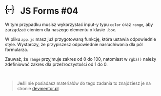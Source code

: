 # ![](../assets/img/logo-readme2.jpg) &nbsp; JS Forms #04

W tym przypadku musisz wykorzystać input-y typu `color` oraz `range`, aby zarządzać cieniem dla naszego elementu o klasie `.box`.

W pliku `app.js` masz już przygotowaną funkcję, która ustawia odpowiednie style. Wystarczy, że przypiszesz odpowiednie nasłuchiwania dla pól formularza.

Zauważ, że `range` przyjmuje zakres od 0 do 100, natomiast w `rgba()` należy zdefiniować zakres dla przeźroczystości od 1 do 0.

&nbsp;

> Jeśli nie posiadasz materiałów do tego zadania to znajdziesz je na stronie [devmentor.pl](https://devmentor.pl)
